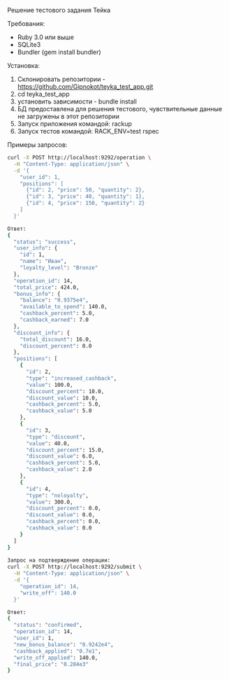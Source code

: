 Решение тестового задания Тейка

Требования:
- Ruby 3.0 или выше
- SQLite3
- Bundler (gem install bundler)

Установка:
1) Склонировать репозитории - https://github.com/Gipnokot/teyka_test_app.git
2) cd teyka_test_app
3) установить зависимости - bundle install
4) БД предоставлена для решения тестового, чувствительные данные не загружены в этот репозитории
5) Запуск приложения командой: rackup
6) Запуск тестов командой: RACK_ENV=test rspec

Примеры запросов:

```bash
curl -X POST http://localhost:9292/operation \
  -H "Content-Type: application/json" \
  -d '{
    "user_id": 1,
    "positions": [
      {"id": 2, "price": 50, "quantity": 2},
      {"id": 3, "price": 40, "quantity": 1},
      {"id": 4, "price": 150, "quantity": 2}
    ]
  }'

Ответ:
{
  "status": "success",
  "user_info": {
    "id": 1,
    "name": "Иван",
    "loyalty_level": "Bronze"
  },
  "operation_id": 14,
  "total_price": 424.0,
  "bonus_info": {
    "balance": "0.9375e4",
    "available_to_spend": 140.0,
    "cashback_percent": 5.0,
    "cashback_earned": 7.0
  },
  "discount_info": {
    "total_discount": 16.0,
    "discount_percent": 0.0
  },
  "positions": [
    {
      "id": 2,
      "type": "increased_cashback",
      "value": 100.0,
      "discount_percent": 10.0,
      "discount_value": 10.0,
      "cashback_percent": 5.0,
      "cashback_value": 5.0
    },
    {
      "id": 3,
      "type": "discount",
      "value": 40.0,
      "discount_percent": 15.0,
      "discount_value": 6.0,
      "cashback_percent": 5.0,
      "cashback_value": 2.0
    },
    {
      "id": 4,
      "type": "noloyalty",
      "value": 300.0,
      "discount_percent": 0.0,
      "discount_value": 0.0,
      "cashback_percent": 0.0,
      "cashback_value": 0.0
    }
  ]
}
      
Запрос на подтверждение операции:
curl -X POST http://localhost:9292/submit \
  -H "Content-Type: application/json" \
  -d '{
    "operation_id": 14,
    "write_off": 140.0
  }'

Ответ:                                      
{
  "status": "confirmed",
  "operation_id": 14,
  "user_id": 1,
  "new_bonus_balance": "0.9242e4",
  "cashback_applied": "0.7e1",
  "write_off_applied": 140.0,
  "final_price": "0.284e3"
}
